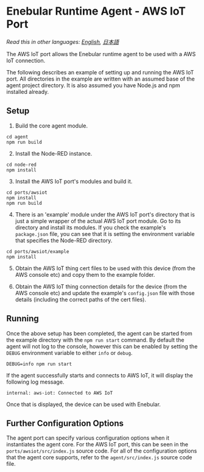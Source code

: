
# Enebular Runtime Agent - AWS IoT Port

*Read this in other languages: [English](README.md), [日本語](README.ja.md)*

The AWS IoT port allows the Enebular runtime agent to be used with a AWS IoT connection.

The following describes an example of setting up and running the AWS IoT port. All directories in the example are written with an assumed base of the agent project directory. It is also assumed you have Node.js and npm installed already.

## Setup

1. Build the core agent module.

```
cd agent
npm run build
```

2. Install the Node-RED instance.

```
cd node-red
npm install
```

3. Install the AWS IoT port's modules and build it.

```
cd ports/awsiot
npm install
npm run build
```

4. There is an 'example' module under the AWS IoT port's directory that is just a simple wrapper of the actual AWS IoT port module. Go to its directory and install its modules. If you check the example's `package.json` file, you can see that it is setting the environment variable that specifies the Node-RED directory.

```
cd ports/awsiot/example
npm install
```

5. Obtain the AWS IoT thing cert files to be used with this device (from the AWS console etc) and copy them to the example folder.

6. Obtain the AWS IoT thing connection details for the device (from the AWS console etc) and update the example's `config.json` file with those details (including the correct paths of the cert files).

## Running

Once the above setup has been completed, the agent can be started from the example directory with the `npm run start` command. By default the agent will not log to the console, however this can be enabled by setting the `DEBUG` environment variable to either `info` or `debug`.

```
DEBUG=info npm run start
```

If the agent successfully starts and connects to AWS IoT, it will display the following log message.

```
internal: aws-iot: Connected to AWS IoT
```

Once that is displayed, the device can be used with Enebular.

## Further Configuration Options

The agent port can specify various configuration options when it instantiates the agent core. For the AWS IoT port, this can be seen in the `ports/awsiot/src/index.js` source code. For all of the configuration options that the agent core supports, refer to the `agent/src/index.js` source code file.
